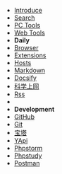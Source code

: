 * [Introduce](/tools/ "Introduce")
* [Search <i class="ri-search-line"></i>](/tools/search.md)
* [PC Tools <i class="fa fa-laptop"></i>](/tools/应用工具.md)
* [Web Tools <i class="ri-cloud-line"></i>](/tools/online.md "在线工具")
* **Daily**
* [Browser](/tools/browser.md "浏览器")
* [Extensions](/tools/browser-extensions.md "浏览器扩展程序")
* [Hosts](/tools/hosts.md "Hosts")
* [Markdown](/tools/markdown.md)
* [Docsify](/tools/docsify.md)
* [科学上网](/tools/vpn.md "科学上网")
* [Rss](/tools/rss.md)
* <!--[More](/tools/应用工具.md "应用工具")-->
* **Development**
* [GitHub](/tools/github.md)
* [Git](/tools/git.md)
* [宝塔](/tools/bt.md "宝塔")
* [YApi](/tools/yapi.md "api文档工具")
* [Phpstorm](/tools/phpstorm.md "JetBrains系列编辑器 - Phpstorm")
* [Phpstudy](/tools/phpstudy.md "Phpstudy")
* [Postman](/tools/postman.md "Postman")

